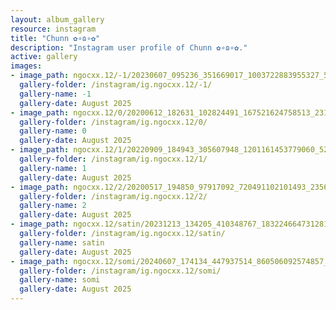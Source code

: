 ```yaml
---
layout: album_gallery
resource: instagram
title: "Chunn ✿∘ɷ∘✿"
description: "Instagram user profile of Chunn ✿∘ɷ∘✿."
active: gallery
images:
- image_path: ngocxx.12/-1/20230607_095236_351669017_1003722883955327_5763973491815017961_n.jpg
  gallery-folder: /instagram/ig.ngocxx.12/-1/
  gallery-name: -1
  gallery-date: August 2025
- image_path: ngocxx.12/0/20200612_182631_102824491_167521624758513_2317290172014889328_n.jpg
  gallery-folder: /instagram/ig.ngocxx.12/0/
  gallery-name: 0
  gallery-date: August 2025
- image_path: ngocxx.12/1/20220909_184943_305607948_1201161453779060_5289063277873210988_n.jpg
  gallery-folder: /instagram/ig.ngocxx.12/1/
  gallery-name: 1
  gallery-date: August 2025
- image_path: ngocxx.12/2/20200517_194850_97917092_720491102101493_2356863188925392377_n.jpg
  gallery-folder: /instagram/ig.ngocxx.12/2/
  gallery-name: 2
  gallery-date: August 2025
- image_path: ngocxx.12/satin/20231213_134205_410348767_18322466473128170_3255843587164757816_n.jpg
  gallery-folder: /instagram/ig.ngocxx.12/satin/
  gallery-name: satin
  gallery-date: August 2025
- image_path: ngocxx.12/somi/20240607_174134_447937514_860506092574857_8342439820757118388_n.jpg
  gallery-folder: /instagram/ig.ngocxx.12/somi/
  gallery-name: somi
  gallery-date: August 2025
---
```


